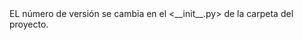 <HISTORICO DE LOS CAMBIOS DE VERSIONES>
EL número de versión se cambia en el <__init__.py> de la carpeta del proyecto.
